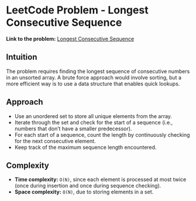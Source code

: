 # LeetCode Problem - Longest Consecutive Sequence

**Link to the problem:** [Longest Consecutive Sequence](https://leetcode.com/problems/longest-consecutive-sequence/description/)

## Intuition
The problem requires finding the longest sequence of consecutive numbers in an unsorted array. A brute force approach would involve sorting, but a more efficient way is to use a data structure that enables quick lookups.

## Approach
- Use an unordered set to store all unique elements from the array.
- Iterate through the set and check for the start of a sequence (i.e., numbers that don’t have a smaller predecessor).
- For each start of a sequence, count the length by continuously checking for the next consecutive element.
- Keep track of the maximum sequence length encountered.

## Complexity
- **Time complexity:** `O(N)`, since each element is processed at most twice (once during insertion and once during sequence checking).
- **Space complexity:** `O(N)`, due to storing elements in a set.
